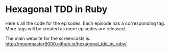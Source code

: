 # Hexagonal TDD in Ruby

Here's all the code for the episodes. Each episode has a corresponding tag. More tags will be created as more episodes are released.

The main website for the screencasts is: <http://moonmaster9000.github.io/hexagonal_tdd_in_ruby/>
